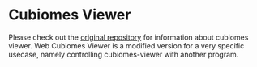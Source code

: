 # Cubiomes Viewer
Please check out the [original repository](https://github.com/Cubitect/cubiomes-viewer) for information about cubiomes viewer.
Web Cubiomes Viewer is a modified version for a very specific usecase, namely controlling cubiomes-viewer with another program.
